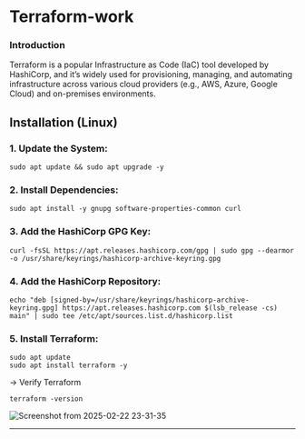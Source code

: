 # Terraform-work

### Introduction
Terraform is a popular Infrastructure as Code (IaC) tool developed by HashiCorp, and it’s widely used for provisioning, managing, and automating infrastructure across various cloud providers
(e.g., AWS, Azure, Google Cloud) and on-premises environments.


## Installation  (Linux)

### 1. Update the System:
```
sudo apt update && sudo apt upgrade -y
```

### 2. Install Dependencies:
```
sudo apt install -y gnupg software-properties-common curl
```

### 3. Add the HashiCorp GPG Key:
```
curl -fsSL https://apt.releases.hashicorp.com/gpg | sudo gpg --dearmor -o /usr/share/keyrings/hashicorp-archive-keyring.gpg
```

### 4. Add the HashiCorp Repository:
```
echo "deb [signed-by=/usr/share/keyrings/hashicorp-archive-keyring.gpg] https://apt.releases.hashicorp.com $(lsb_release -cs) main" | sudo tee /etc/apt/sources.list.d/hashicorp.list
```

### 5. Install Terraform:
```
sudo apt update
sudo apt install terraform -y
```
-> Verify Terraform
```
terraform -version
```

![Screenshot from 2025-02-22 23-31-35](https://github.com/user-attachments/assets/8c69e374-5ac3-4f59-876a-5bb91735f32c)

------------------------------------------------------------------------------------------------------

